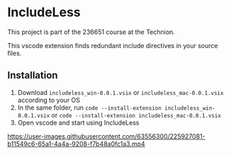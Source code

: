 # IncludeLess

This project is part of the 236651 course at the Technion.

This vscode extension finds redundant include directives in your source files.

## Installation

1. Download `includeless_win-0.0.1.vsix` or `includeless_mac-0.0.1.vsix` according to your OS
2. In the same folder, run `code --install-extension includeless_win-0.0.1.vsix` or `code --install-extension includeless_mac-0.0.1.vsix`
3. Open vscode and start using IncludeLess


https://user-images.githubusercontent.com/63556300/225927081-b11549c6-65a1-4a4a-9208-f7b48a0fc1a3.mp4


